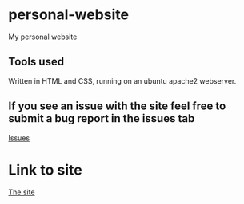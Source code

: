 # personal-website
My personal website

## Tools used
Written in HTML and CSS, running on an ubuntu apache2 webserver.

## If you see an issue with the site feel free to submit a bug report in the issues tab
[Issues](https://github.com/DanielBachler/personal-website/issues)

# Link to site
[The site](https://www.danbachler.com)
